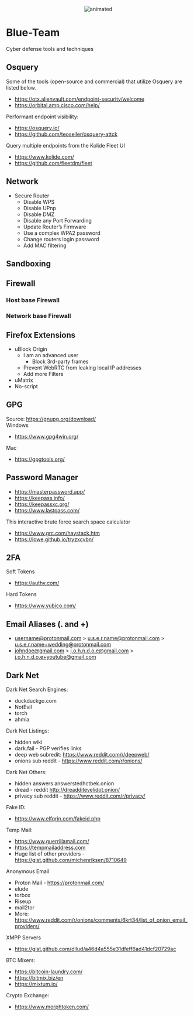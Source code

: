 <p align="center">
  <img src="https://user-images.githubusercontent.com/87951795/127995943-229e5bd5-bfc7-4431-a5ee-c16f5a9233b6.gif" alt="animated" />
</p>

# Blue-Team
Cyber defense tools and techniques

## Osquery
Some of the tools (open-source and commercial) that utilize Osquery are listed below.
- https://otx.alienvault.com/endpoint-security/welcome  
- https://orbital.amp.cisco.com/help/ 
 
Performant endpoint visibility:
- https://osquery.io/
- https://github.com/teoseller/osquery-attck

Query multiple endpoints from the Kolide Fleet UI
- https://www.kolide.com/
- https://github.com/fleetdm/fleet


## Network
- Secure Router
  - Disable WPS
  - Disable UPnp
  - Disable DMZ
  - Disable any Port Forwarding
  - Update Router’s Firmware
  - Use a complex WPA2 password
  - Change routers login password
  - Add MAC filtering

## Sandboxing

## Firewall
### Host base Firewall
### Network base Firewall

## Firefox Extensions
- uBlock Origin
  - I am an advanced user
     - Block 3rd-party frames
  - Prevent WebRTC from leaking local IP addresses
  - Add more Filters 
- uMatrix
- No-script
## GPG 
Source: 
https://gnupg.org/download/  
Windows  
- https://www.gpg4win.org/   
 
Mac  
- https://gpgtools.org/  

## Password Manager
- https://masterpassword.app/
- https://keepass.info/
- https://keepassxc.org/
- https://www.lastpass.com/

This interactive brute force search space calculator
- https://www.grc.com/haystack.htm
- https://lowe.github.io/tryzxcvbn/

## 2FA
Soft Tokens
- https://authy.com/

Hard Tokens
- https://www.yubico.com/

## Email Aliases (. and +)
- username@protonmail.com > u.s.e.r.name@protonmail.com > u.s.e.r.name+wedding@protonmail.com
- johndoe@gmail.com > j.o.h.n.d.o.e@gmail.com > j.o.h.n.d.o.e+youtube@gmail.com

## Dark Net
Dark Net Search Engines:  
- duckduckgo.com
- NotEvil  
- torch 
- ahmia 

Dark Net Listings:  
- hidden wiki 
- dark.fail - PGP verifies links  
- deep web subredit: https://www.reddit.com/r/deepweb/  
- onions sub reddit - https://www.reddit.com/r/onions/  

Dark Net Others:  
- hidden answers answerstedhctbek.onion  
- dread - reddit http://dreadditevelidot.onion/  
- privacy sub reddit - https://www.reddit.com/r/privacy/  

Fake ID:  
- https://www.elfqrin.com/fakeid.php

Temp Mail:  
- https://www.guerrillamail.com/
- https://tempmailaddress.com
- Huge list of other providers - https://gist.github.com/michenriksen/8710649

Anonymous Email
- Proton Mail - https://protonmail.com/ 
- elude 
- torbox 
- Riseup
- mail2tor 
- More: https://www.reddit.com/r/onions/comments/6krt34/list_of_onion_email_providers/

XMPP Servers
- https://gist.github.com/dllud/a46d4a555e31dfeff6ad41dcf20729ac

BTC Mixers:
- https://bitcoin-laundry.com/
- https://bitmix.biz/en 
- https://mixtum.io/ 

Crypto Exchange:
- https://www.morphtoken.com/

